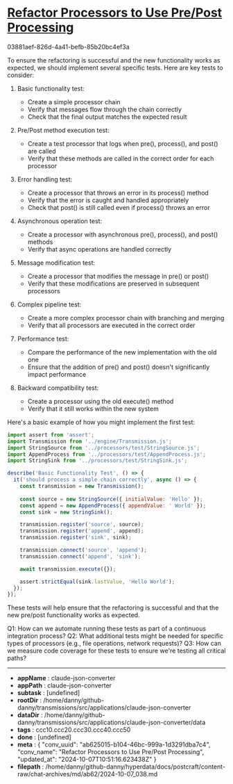 # [Refactor Processors to Use Pre/Post Processing](https://claude.ai/chat/ab625015-b104-46bc-999a-1d3291dba7c4)

03881aef-826d-4a41-befb-85b20bc4ef3a

 To ensure the refactoring is successful and the new functionality works as expected, we should implement several specific tests. Here are key tests to consider:

1. Basic functionality test:
   - Create a simple processor chain
   - Verify that messages flow through the chain correctly
   - Check that the final output matches the expected result

2. Pre/Post method execution test:
   - Create a test processor that logs when pre(), process(), and post() are called
   - Verify that these methods are called in the correct order for each processor

3. Error handling test:
   - Create a processor that throws an error in its process() method
   - Verify that the error is caught and handled appropriately
   - Check that post() is still called even if process() throws an error

4. Asynchronous operation test:
   - Create a processor with asynchronous pre(), process(), and post() methods
   - Verify that async operations are handled correctly

5. Message modification test:
   - Create a processor that modifies the message in pre() or post()
   - Verify that these modifications are preserved in subsequent processors

6. Complex pipeline test:
   - Create a more complex processor chain with branching and merging
   - Verify that all processors are executed in the correct order

7. Performance test:
   - Compare the performance of the new implementation with the old one
   - Ensure that the addition of pre() and post() doesn't significantly impact performance

8. Backward compatibility test:
   - Create a processor using the old execute() method
   - Verify that it still works within the new system

Here's a basic example of how you might implement the first test:

```javascript
import assert from 'assert';
import Transmission from '../engine/Transmission.js';
import StringSource from '../processors/test/StringSource.js';
import AppendProcess from '../processors/test/AppendProcess.js';
import StringSink from '../processors/test/StringSink.js';

describe('Basic Functionality Test', () => {
  it('should process a simple chain correctly', async () => {
    const transmission = new Transmission();
    
    const source = new StringSource({ initialValue: 'Hello' });
    const append = new AppendProcess({ appendValue: ' World' });
    const sink = new StringSink();

    transmission.register('source', source);
    transmission.register('append', append);
    transmission.register('sink', sink);

    transmission.connect('source', 'append');
    transmission.connect('append', 'sink');

    await transmission.execute({});

    assert.strictEqual(sink.lastValue, 'Hello World');
  });
});
```

These tests will help ensure that the refactoring is successful and that the new pre/post functionality works as expected.

Q1: How can we automate running these tests as part of a continuous integration process?
Q2: What additional tests might be needed for specific types of processors (e.g., file operations, network requests)?
Q3: How can we measure code coverage for these tests to ensure we're testing all critical paths?

---

* **appName** : claude-json-converter
* **appPath** : claude-json-converter
* **subtask** : [undefined]
* **rootDir** : /home/danny/github-danny/transmissions/src/applications/claude-json-converter
* **dataDir** : /home/danny/github-danny/transmissions/src/applications/claude-json-converter/data
* **tags** : ccc10.ccc20.ccc30.ccc40.ccc50
* **done** : [undefined]
* **meta** : {
  "conv_uuid": "ab625015-b104-46bc-999a-1d3291dba7c4",
  "conv_name": "Refactor Processors to Use Pre/Post Processing",
  "updated_at": "2024-10-07T10:51:16.623438Z"
}
* **filepath** : /home/danny/github-danny/hyperdata/docs/postcraft/content-raw/chat-archives/md/ab62/2024-10-07_038.md